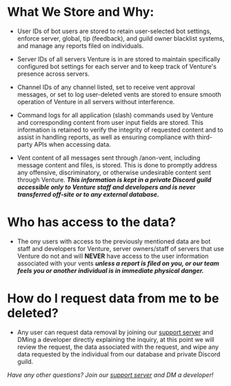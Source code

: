 # What We Store and Why:

- User IDs of bot users are stored to retain user-selected bot settings, enforce server, global, tip (feedback), and guild owner blacklist systems, and manage any reports filed on individuals.

- Server IDs of all servers Venture is in are stored to maintain specifically configured bot settings for each server and to keep track of Venture's presence across servers.

- Channel IDs of any channel listed, set to receive vent approval messages, or set to log user-deleted vents are stored to ensure smooth operation of Venture in all servers without interference.

- Command logs for all application (slash) commands used by Venture and corresponding content from user input fields are stored. This information is retained to verify the integrity of requested content and to assist in handling reports, as well as ensuring compliance with third-party APIs when accessing data.

- Vent content of all messages sent through /anon-vent, including message content and files, is stored. This is done to promptly address any offensive, discriminatory, or otherwise undesirable content sent through Venture. ***This information is kept in a private Discord guild accessible only to Venture staff and developers and is never transferred off-site or to any external database.***

# Who has access to the data?

- The ony users with access to the previously mentioned data are bot staff and developers for Venture, server owners/staff of servers that use Venture do not and will **NEVER** have access to the user information associated with your vents ***unless a report is filed on you, or our team feels you or another individual is in immediate physical danger.***

# How do I request data from me to be deleted?
- Any user can request data removal by joining our [support server](https://discord.gg/47zwGyHCtW) and DMing a developer directly explaining the inquiry, at this point we will review the request, the data associated with the request, and wipe any data requested by the individual from our database and private Discord guild.

*Have any other questions? Join our [support server](https://discord.gg/47zwGyHCtW) and DM a developer!*
